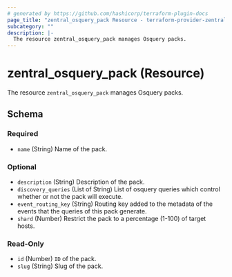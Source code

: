 ```yaml
---
# generated by https://github.com/hashicorp/terraform-plugin-docs
page_title: "zentral_osquery_pack Resource - terraform-provider-zentral"
subcategory: ""
description: |-
  The resource zentral_osquery_pack manages Osquery packs.
---
```


# zentral_osquery_pack (Resource)

The resource `zentral_osquery_pack` manages Osquery packs.



<!-- schema generated by tfplugindocs -->
## Schema

### Required

- `name` (String) Name of the pack.

### Optional

- `description` (String) Description of the pack.
- `discovery_queries` (List of String) List of osquery queries which control whether or not the pack will execute.
- `event_routing_key` (String) Routing key added to the metadata of the events that the queries of this pack generate.
- `shard` (Number) Restrict the pack to a percentage (1-100) of target hosts.

### Read-Only

- `id` (Number) `ID` of the pack.
- `slug` (String) Slug of the pack.


